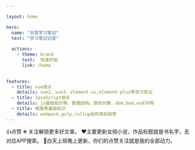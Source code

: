 ```yaml
---

layout: home

hero:
  name: "日常学习笔记"
  text: "学习笔记记录"
  
  actions:
    - theme: brand
      text:  快速开始
      link: /home
   

features:
  - title: vue相关
    details: vue2，vue3，element-ui,element-plus等学习笔记
  - title: JavaScript相关
    details: js基础知识等，数据结构，面向对象，dom,bom,es678等
  - title: 框架等基础知识
    details: webpack,gulp,rollup组件库封装等
---
```



  👍点赞 ➕ 关注解锁更多好文章。
  ❤️主要更新女频小说，作品标题就是书名字，去对应APP搜索。
  💯白天上班晚上更新，你们的点赞关注就是我的全部动力。